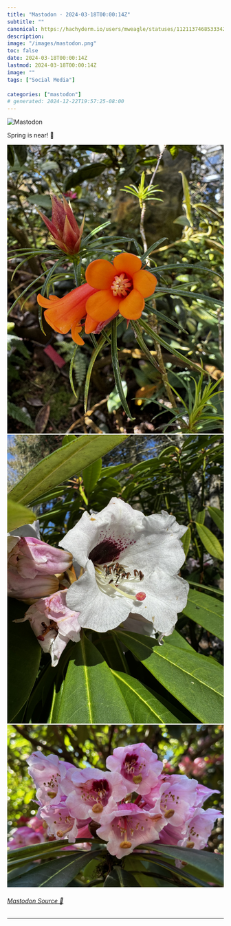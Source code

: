 ```yaml
---
title: "Mastodon - 2024-03-18T00:00:14Z"
subtitle: ""
canonical: https://hachyderm.io/users/mweagle/statuses/112113746853334241
description:
image: "/images/mastodon.png"
toc: false
date: 2024-03-18T00:00:14Z
lastmod: 2024-03-18T00:00:14Z
image: ""
tags: ["Social Media"]

categories: ["mastodon"]
# generated: 2024-12-22T19:57:25-08:00
---
```

![Mastodon](/images/mastodon.png)

<p>Spring is near! 🌸</p>

![](56bf4c1d1a4a8814.jpeg)
![](76b7f1f6c39cc353.jpeg)
![](c5359bd08fec1622.jpeg)

###### [Mastodon Source 🐘](https://hachyderm.io/@mweagle/112113746853334241)

___
